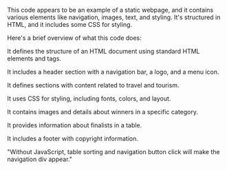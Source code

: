 This code appears to be an example of a static webpage, and it contains various elements like navigation, images, text, and styling. It's structured in HTML, and it includes some CSS for styling.

Here's a brief overview of what this code does:

It defines the structure of an HTML document using standard HTML elements and tags.

It includes a header section with a navigation bar, a logo, and a menu icon.

It defines sections with content related to travel and tourism.

It uses CSS for styling, including fonts, colors, and layout.

It contains images and details about winners in a specific category.

It provides information about finalists in a table.

It includes a footer with copyright information.

"Without JavaScript, table sorting and navigation button click will make the navigation div appear."
